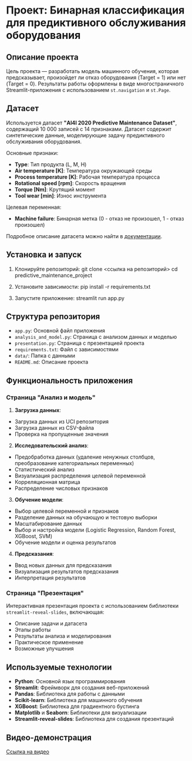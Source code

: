 # Проект: Бинарная классификация для предиктивного обслуживания оборудования

## Описание проекта

Цель проекта — разработать модель машинного обучения, которая предсказывает, произойдет ли отказ оборудования (Target = 1) или нет (Target = 0). Результаты работы оформлены в виде многостраничного Streamlit-приложения с использованием `st.navigation` и `st.Page`.

## Датасет

Используется датасет **"AI4I 2020 Predictive Maintenance Dataset"**, содержащий 10 000 записей с 14 признаками. Датасет содержит синтетические данные, моделирующие задачу предиктивного обслуживания оборудования.

Основные признаки:
- **Type**: Тип продукта (L, M, H)
- **Air temperature [K]**: Температура окружающей среды
- **Process temperature [K]**: Рабочая температура процесса
- **Rotational speed [rpm]**: Скорость вращения
- **Torque [Nm]**: Крутящий момент
- **Tool wear [min]**: Износ инструмента

Целевая переменная:
- **Machine failure**: Бинарная метка (0 - отказ не произошел, 1 - отказ произошел)

Подробное описание датасета можно найти в [документации](https://archive.ics.uci.edu/dataset/601/ai4i+2020+predictive+maintenance+dataset).

## Установка и запуск

1. Клонируйте репозиторий:
git clone <ссылка на репозиторий> cd predictive_maintenance_project


2. Установите зависимости:
pip install -r requirements.txt


3. Запустите приложение:
streamlit run app.py


## Структура репозитория

- `app.py`: Основной файл приложения
- `analysis_and_model.py`: Страница с анализом данных и моделью
- `presentation.py`: Страница с презентацией проекта
- `requirements.txt`: Файл с зависимостями
- `data/`: Папка с данными
- `README.md`: Описание проекта

## Функциональность приложения

### Страница "Анализ и модель"

1. **Загрузка данных**:
- Загрузка данных из UCI репозитория
- Загрузка данных из CSV-файла
- Проверка на пропущенные значения

2. **Исследовательский анализ**:
- Предобработка данных (удаление ненужных столбцов, преобразование категориальных переменных)
- Статистический анализ
- Визуализация распределения целевой переменной
- Корреляционная матрица
- Распределение числовых признаков

3. **Обучение модели**:
- Выбор целевой переменной и признаков
- Разделение данных на обучающую и тестовую выборки
- Масштабирование данных
- Выбор и настройка модели (Logistic Regression, Random Forest, XGBoost, SVM)
- Обучение модели и оценка результатов

4. **Предсказания**:
- Ввод новых данных для предсказания
- Визуализация результатов предсказания
- Интерпретация результатов

### Страница "Презентация"

Интерактивная презентация проекта с использованием библиотеки `streamlit-reveal-slides`, включающая:
- Описание задачи и датасета
- Этапы работы
- Результаты анализа и моделирования
- Практическое применение
- Возможные улучшения

## Используемые технологии
- **Python**: Основной язык программирования
- **Streamlit**: Фреймворк для создания веб-приложений
- **Pandas**: Библиотека для работы с данными
- **Scikit-learn**: Библиотека для машинного обучения
- **XGBoost**: Библиотека для градиентного бустинга
- **Matplotlib** и **Seaborn**: Библиотеки для визуализации
- **Streamlit-reveal-slides**: Библиотека для создания презентаций

## Видео-демонстрация 
[Ссылка на видео](video/demo.mp4)
